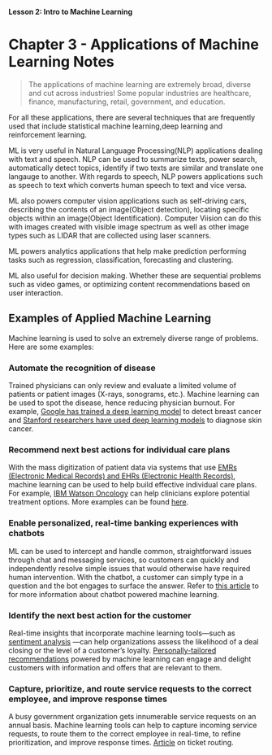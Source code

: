 **Lesson 2: Intro to Machine Learning**

# Chapter 3 - Applications of Machine Learning Notes

>The applications of machine learning are extremely broad, diverse and cut across industries! 
> Some popular industries are healthcare, finance, manufacturing, retail, government, and education.
 
For all these applications, there are several techniques that are frequently used that include statistical machine learning,deep learning and reinforcement learning.
 
ML is very useful in Natural Language Processing(NLP) applications dealing with text and speech.
NLP can be used to summarize texts, power search, automatically detect topics, identify if two texts are similar and translate one langauge to another. 
With regards to speech, NLP powers applications such as speech to text which converts human speech to text and vice versa.

ML also powers computer vision applications such as self-driving cars, describing the contents of an image(Object detection), locating specific objects within an image(Object Identification).
Computer Viision can do this with images created with visible image spectrum as well as other image types such as LIDAR that are collected using laser scanners. 

ML powers analytics applications that help make prediction performing tasks such as regression, classification, forecasting and clustering.

ML also useful for decision making. Whether these are sequential problems such as video games, or optimizing content recommendations based on user interaction.

## Examples of Applied Machine Learning
Machine learning is used to solve an extremely diverse range of problems. Here are some examples:

### Automate the recognition of disease
Trained physicians can only review and evaluate a limited volume of patients or patient images (X-rays, sonograms, etc.). Machine learning can be used to spot the disease, hence reducing physician burnout. For example, [Google has trained a deep learning model](https://www.mercurynews.com/2017/03/03/google-computers-trained-to-detect-cancer/) to detect breast cancer and [Stanford researchers have used deep learning models](https://news.stanford.edu/2017/01/25/artificial-intelligence-used-identify-skin-cancer/) to diagnose skin cancer.

### Recommend next best actions for individual care plans
With the mass digitization of patient data via systems that use [EMRs (Electronic Medical Records) and EHRs (Electronic Health Records)](https://en.wikipedia.org/wiki/Electronic_health_record), machine learning can be used to help build effective individual care plans. For example, [IBM Watson Oncology](https://www.ibm.com/products/clinical-decision-support-oncology) can help clinicians explore potential treatment options. More examples can be found [here](https://www.forbes.com/sites/nicolemartin1/2019/08/30/how-healthcare-is-using-big-data-and-ai-to-cure-disease/#64671f7e45cf).

### Enable personalized, real-time banking experiences with chatbots
ML can be used to intercept and handle common, straightforward issues through chat and messaging services, so customers can quickly and independently resolve simple issues that would otherwise have required human intervention. With the chatbot, a customer can simply type in a question and the bot engages to surface the answer.
Refer to [this article](https://www.drift.com/learn/chatbot/ai-chatbots/) to for more information about chatbot powered machine learning.

### Identify the next best action for the customer
Real-time insights that incorporate machine learning tools—such as [sentiment analysis](https://www.concur.com/newsroom/article/machine-learning-with-heart-how-sentiment-analysis-can-help-your) —can help organizations assess the likelihood of a deal closing or the level of a customer’s loyalty. [Personally-tailored recommendations](https://medium.com/@madasamy/introduction-to-recommendation-systems-and-how-to-design-recommendation-system-that-resembling-the-9ac167e30e95) powered by machine learning can engage and delight customers with information and offers that are relevant to them.

### Capture, prioritize, and route service requests to the correct employee, and improve response times
A busy government organization gets innumerable service requests on an annual basis. Machine learning tools can help to capture incoming service requests, to route them to the correct employee in real-time, to refine prioritization, and improve response times. [Article](https://monkeylearn.com/blog/ticket-routing/) on ticket routing.